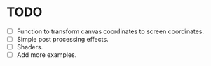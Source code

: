 # TODO

+ [ ] Function to transform canvas coordinates to screen coordinates.
+ [ ] Simple post processing effects.
+ [ ] Shaders.
+ [ ] Add more examples.
